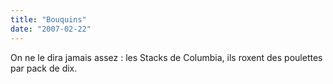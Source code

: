 ```yaml
---
title: "Bouquins"
date: "2007-02-22"
---
```


On ne le dira jamais assez : les Stacks de Columbia, ils roxent des poulettes par pack de dix.

